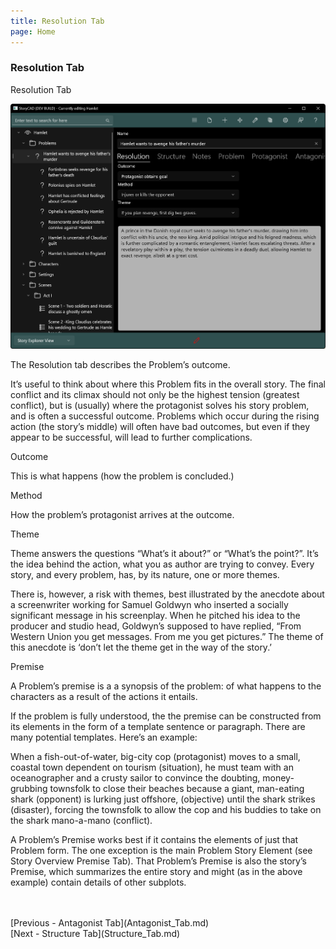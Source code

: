 ```yaml
---
title: Resolution Tab
page: Home
---
```

### Resolution Tab ###
Resolution Tab

![](Problem-Resolution-Tab.png)

The Resolution tab describes the Problem’s outcome. 

It’s useful to think about where this Problem fits in the overall story. The final conflict and its climax should not only be the highest tension (greatest conflict), but is (usually) where the protagonist solves his story problem, and is often a successful outcome. Problems which occur during the rising action (the story’s middle) will often have bad outcomes, but even if they appear to be successful, will lead to further complications. 

Outcome

This is what happens (how the problem is concluded.)

Method

How the problem’s protagonist arrives at the outcome.

Theme

Theme answers the questions “What’s it about?” or “What’s the point?”. It’s the idea behind the action, what you as author are trying to convey. Every story, and every problem, has, by its nature, one or more themes. 

There is, however, a risk with themes, best illustrated by the anecdote about a screenwriter working for Samuel Goldwyn who inserted a socially significant message in his screenplay. When he pitched his idea to the producer and studio head, Goldwyn’s supposed to have replied, “From Western Union you get messages. From me you get pictures.”  The theme of this anecdote is ‘don’t let the theme get in the way of the story.’
 
Premise

A Problem’s premise is a a synopsis of the problem: of what happens to the characters as a result of the actions it entails.  

If the problem is fully understood, the the premise can be constructed from its elements in the form of a template sentence or paragraph. There are many potential templates. Here’s an example:

When a fish-out-of-water, big-city cop (protagonist) moves to a small, coastal town dependent on tourism (situation), he must team with an oceanographer and a crusty sailor to convince the doubting, money-grubbing townsfolk to close their beaches because a giant, man-eating shark (opponent) is lurking just offshore,  (objective) until the shark strikes (disaster), forcing the townsfolk to allow the cop and his buddies to take on the shark mano-a-mano (conflict).

A Problem’s Premise works best if it contains the elements of just that Problem form. The one exception is the main Problem Story Element (see Story Overview Premise Tab). That Problem’s Premise is also the story’s Premise, which summarizes the entire story and might (as in the above example) contain details of other subplots. 

 <br/>
 <br/>
[Previous - Antagonist Tab](Antagonist_Tab.md) <br/>
[Next - Structure Tab](Structure_Tab.md) <br/>
